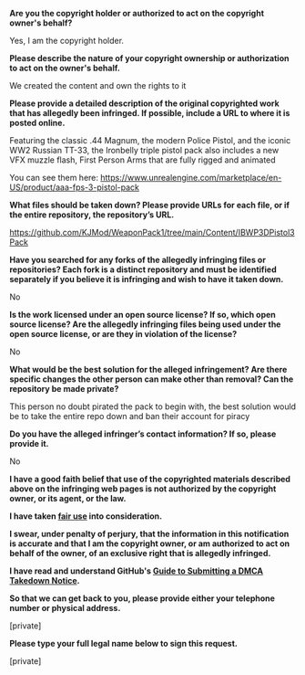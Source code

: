 **Are you the copyright holder or authorized to act on the copyright owner's behalf?**

Yes, I am the copyright holder.

**Please describe the nature of your copyright ownership or authorization to act on the owner's behalf.**

We created the content and own the rights to it

**Please provide a detailed description of the original copyrighted work that has allegedly been infringed. If possible, include a URL to where it is posted online.**

Featuring the classic .44 Magnum, the modern Police Pistol, and the iconic WW2 Russian TT-33, the Ironbelly triple pistol pack also includes a new VFX muzzle flash, First Person Arms that are fully rigged and animated

You can see them here: https://www.unrealengine.com/marketplace/en-US/product/aaa-fps-3-pistol-pack

**What files should be taken down? Please provide URLs for each file, or if the entire repository, the repository’s URL.**

https://github.com/KJMod/WeaponPack1/tree/main/Content/IBWP3DPistol3Pack

**Have you searched for any forks of the allegedly infringing files or repositories? Each fork is a distinct repository and must be identified separately if you believe it is infringing and wish to have it taken down.**

No

**Is the work licensed under an open source license? If so, which open source license? Are the allegedly infringing files being used under the open source license, or are they in violation of the license?**

No

**What would be the best solution for the alleged infringement? Are there specific changes the other person can make other than removal? Can the repository be made private?**

This person no doubt pirated the pack to begin with, the best solution would be to take the entire repo down and ban their account for piracy

**Do you have the alleged infringer’s contact information? If so, please provide it.**

No

**I have a good faith belief that use of the copyrighted materials described above on the infringing web pages is not authorized by the copyright owner, or its agent, or the law.**

**I have taken <a href="https://www.lumendatabase.org/topics/22">fair use</a> into consideration.**

**I swear, under penalty of perjury, that the information in this notification is accurate and that I am the copyright owner, or am authorized to act on behalf of the owner, of an exclusive right that is allegedly infringed.**

**I have read and understand GitHub's <a href="https://docs.github.com/articles/guide-to-submitting-a-dmca-takedown-notice/">Guide to Submitting a DMCA Takedown Notice</a>.**

**So that we can get back to you, please provide either your telephone number or physical address.**

[private]

**Please type your full legal name below to sign this request.**

[private]
